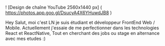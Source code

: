 ! [Design de chaîne YouTube 2560x1440 px] ( https://photos.app.goo.gl/DsucyA4X6YHuwdJB8 )

Hey Salut, moi c'est LN je suis étudiant et développeur FrontEnd Web / Mobile. 
Actuellement j'essaie de me perfectionner dans les technologies React et ReactNative,
Tout en cherchant des jobs ou stage en alternance avec mes etudes  :)
<!--
**ln-dev7/ln-dev7** est un référentiel _special_ ✨ car son `README.md` (ce fichier) apparaît sur votre profil GitHub.

Voici quelques idées pour vous aider à démarrerhttps://drive.google.com/file/d/1OVMmWB8VGsctZnKwkO1d_gW5JNhp2VHv/view?usp=drivesdk:

- 🔭 I’m currently working on ...
- 🌱 I’m currently learning ...
- 👯 I’m looking to collaborate on ...
- 🤔 I’m looking for help with ...
- 💬 Ask me about ...
- 📫 How to reach me: ...
- 😄 Pronouns: ...
- ⚡ Fun fact: ...
-->
